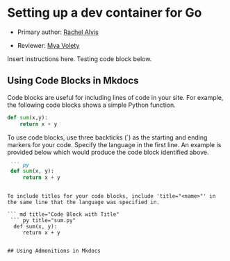 # Setting up a dev container for Go

* Primary author: [Rachel Alvis](https://github.com/rcalvis)

* Reviewer: [Mya Volety](https://github.com/mvolety)

Insert instructions here. Testing code block below.

## Using Code Blocks in Mkdocs

Code blocks are useful for including lines of code in your site. For example, the following code blocks shows a simple Python function.

``` py
def sum(x,y):
    return x + y
```

To use code blocks, use three backticks (`) as the starting and ending markers for your code. Specify the language in the first line. An example is provided below which would produce the code block identified above.

``` md title="Code Block"
 ``` py
 def sum(x, y):
     return x + y
 ```
```

To include titles for your code blocks, include 'title="<name>"' in the same line that the language was specified in.

``` md title="Code Block with Title"
 ``` py title="sum.py"
  def sum(x, y):
     return x + y
 ```
```

## Using Admonitions in Mkdocs
